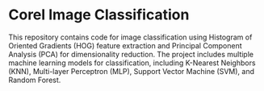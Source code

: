 # Corel Image Classification

This repository contains code for image classification using Histogram of Oriented Gradients (HOG) feature extraction and Principal Component Analysis (PCA) for dimensionality reduction. The project includes multiple machine learning models for classification, including K-Nearest Neighbors (KNN), Multi-layer Perceptron (MLP), Support Vector Machine (SVM), and Random Forest.
